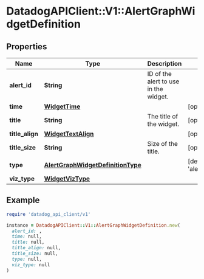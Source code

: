 # DatadogAPIClient::V1::AlertGraphWidgetDefinition

## Properties

| Name | Type | Description | Notes |
| ---- | ---- | ----------- | ----- |
| **alert_id** | **String** | ID of the alert to use in the widget. |  |
| **time** | [**WidgetTime**](WidgetTime.md) |  | [optional] |
| **title** | **String** | The title of the widget. | [optional] |
| **title_align** | [**WidgetTextAlign**](WidgetTextAlign.md) |  | [optional] |
| **title_size** | **String** | Size of the title. | [optional] |
| **type** | [**AlertGraphWidgetDefinitionType**](AlertGraphWidgetDefinitionType.md) |  | [default to &#39;alert_graph&#39;] |
| **viz_type** | [**WidgetVizType**](WidgetVizType.md) |  |  |

## Example

```ruby
require 'datadog_api_client/v1'

instance = DatadogAPIClient::V1::AlertGraphWidgetDefinition.new(
  alert_id: ,
  time: null,
  title: null,
  title_align: null,
  title_size: null,
  type: null,
  viz_type: null
)
```


